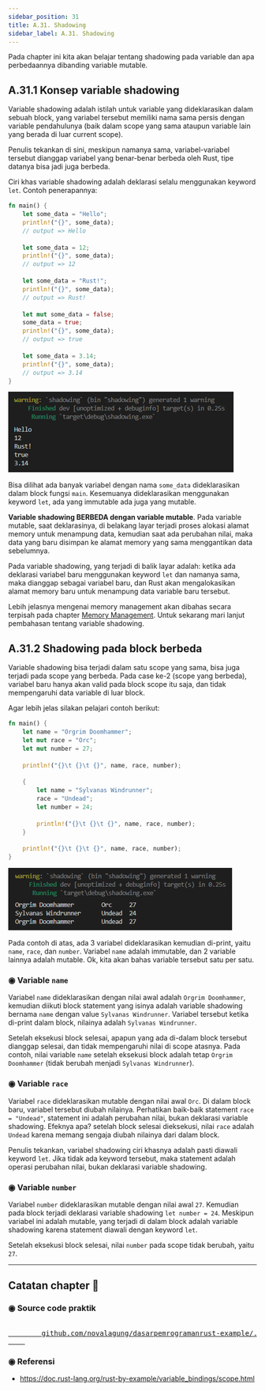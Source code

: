 ```yaml
---
sidebar_position: 31
title: A.31. Shadowing
sidebar_label: A.31. Shadowing
---
```


Pada chapter ini kita akan belajar tentang shadowing pada variable dan apa perbedaannya dibanding variable mutable.

## A.31.1 Konsep variable shadowing

Variable shadowing adalah istilah untuk variable yang dideklarasikan dalam sebuah block, yang variabel tersebut memiliki nama sama persis dengan variable pendahulunya (baik dalam scope yang sama ataupun variable lain yang berada di luar current scope).

Penulis tekankan di sini, meskipun namanya sama, variabel-variabel tersebut dianggap variabel yang benar-benar berbeda oleh Rust, tipe datanya bisa jadi juga berbeda.

Ciri khas variable shadowing adalah deklarasi selalu menggunakan keyword `let`. Contoh penerapannya:

```rust
fn main() {
    let some_data = "Hello";
    println!("{}", some_data);
    // output => Hello

    let some_data = 12;
    println!("{}", some_data);
    // output => 12

    let some_data = "Rust!";
    println!("{}", some_data);
    // output => Rust!

    let mut some_data = false;
    some_data = true;
    println!("{}", some_data);
    // output => true

    let some_data = 3.14;
    println!("{}", some_data);
    // output => 3.14
}
```

![Shadowing](img/shadowing-1.png)

Bisa dilihat ada banyak variabel dengan nama `some_data` dideklarasikan dalam block fungsi `main`. Kesemuanya dideklarasikan menggunakan keyword `let`, ada yang immutable ada juga yang mutable.

**Variable shadowing BERBEDA dengan variable mutable**. Pada variable mutable, saat deklarasinya, di belakang layar terjadi proses alokasi alamat memory untuk menampung data, kemudian saat ada perubahan nilai, maka data yang baru disimpan ke alamat memory yang sama menggantikan data sebelumnya.

Pada variable shadowing, yang terjadi di balik layar adalah: ketika ada deklarasi variabel baru menggunakan keyword `let` dan namanya sama, maka dianggap sebagai variabel baru, dan Rust akan mengalokasikan alamat memory baru untuk menampung data variable baru tersebut.

Lebih jelasnya mengenai memory management akan dibahas secara terpisah pada chapter [Memory Management](/basic/basic-memory-management). Untuk sekarang mari lanjut pembahasan tentang variable shadowing.

## A.31.2 Shadowing pada block berbeda

Variable shadowing bisa terjadi dalam satu scope yang sama, bisa juga terjadi pada scope yang berbeda. Pada case ke-2 (scope yang berbeda), variabel baru hanya akan valid pada block scope itu saja, dan tidak mempengaruhi data variable di luar block.

Agar lebih jelas silakan pelajari contoh berikut:

```rust
fn main() {
    let name = "Orgrim Doomhammer";
    let mut race = "Orc";
    let mut number = 27;

    println!("{}\t {}\t {}", name, race, number);

    {
        let name = "Sylvanas Windrunner";
        race = "Undead";
        let number = 24;
        
        println!("{}\t {}\t {}", name, race, number);
    }
        
    println!("{}\t {}\t {}", name, race, number);
}
```

![Block](img/shadowing-2.png)

Pada contoh di atas, ada 3 variabel dideklarasikan kemudian di-print, yaitu `name`, `race`, dan `number`. Variabel `name` adalah immutable, dan 2 variable lainnya adalah mutable. Ok, kita akan bahas variable tersebut satu per satu.

### ◉ Variable `name`

Variabel `name` dideklarasikan dengan nilai awal adalah `Orgrim Doomhammer`, kemudian diikuti block statement yang isinya adalah variable shadowing bernama `name` dengan value `Sylvanas Windrunner`. Variabel tersebut ketika di-print dalam block, nilainya adalah `Sylvanas Windrunner`.

Setelah eksekusi block selesai, apapun yang ada di-dalam block tersebut dianggap selesai, dan tidak mempengaruhi nilai di scope atasnya. Pada contoh, nilai variable `name` setelah eksekusi block adalah tetap `Orgrim Doomhammer` (tidak berubah menjadi `Sylvanas Windrunner`).

### ◉ Variable `race`

Variabel `race` dideklarasikan mutable dengan nilai awal `Orc`. Di dalam block baru, variabel tersebut diubah nilainya. Perhatikan baik-baik statement `race = "Undead"`, statement ini adalah perubahan nilai, bukan deklarasi variable shadowing. Efeknya apa? setelah block selesai dieksekusi, nilai `race` adalah `Undead` karena memang sengaja diubah nilainya dari dalam block.

Penulis tekankan, variabel shadowing ciri khasnya adalah pasti diawali keyword `let`. Jika tidak ada keyword tersebut, maka statement adalah operasi perubahan nilai, bukan deklarasi variable shadowing.

### ◉ Variable `number`

Variabel `number` dideklarasikan mutable dengan nilai awal `27`. Kemudian pada block terjadi deklarasi variable shadowing `let number = 24`. Meskipun variabel ini adalah mutable, yang terjadi di dalam block adalah variable shadowing karena statement diawali dengan keyword `let`.

Setelah eksekusi block selesai, nilai `number` pada scope tidak berubah, yaitu `27`.

---

## Catatan chapter 📑

### ◉ Source code praktik

<pre>
    <a href="https://github.com/novalagung/dasarpemrogramanrust-example/tree/master/shadowing">
        github.com/novalagung/dasarpemrogramanrust-example/../shadowing
    </a>
</pre>

### ◉ Referensi

- https://doc.rust-lang.org/rust-by-example/variable_bindings/scope.html
